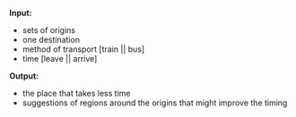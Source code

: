 <b>Input:</b>
<ul>
<li>sets of origins</li>
<li>one destination</li>
<li>method of transport [train || bus]</li>
<li>time [leave || arrive]</li>
</ul>

<b>Output:</b>
<ul>
<li>the place that takes less time</li>
<li>suggestions of regions around the origins that might improve the timing</li>
</ul>
